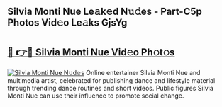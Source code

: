 ## Silvia Monti Nue Le𝚊k𝚎d N𝚞𝚍es - Part-C5p Photos Vid𝚎o Le𝚊ks GjsYg

# <h2><a href="http://fb2x698.evod.top/?m=Silvia+Monti+Nue">🔗 👉🔴 Silvia Monti Nue Vid𝚎o Ph𝚘t𝚘s</a></h2>

[![Silvia Monti Nue N𝚞d𝚎s](https://i.imgur.com/8V9OHl7.gif)](http://fb2x698.evod.top/?m=Silvia+Monti+Nue)
Online entertainer Silvia Monti Nue and multimedia artist, celebrated for publishing dance and lifestyle material through trending dance routines and short videos. Public figures Silvia Monti Nue can use their influence to promote social change. 
